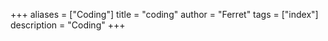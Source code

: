 +++
aliases = ["Coding"]
title = "coding"
author = "Ferret"
tags = ["index"]
description = "Coding"
+++